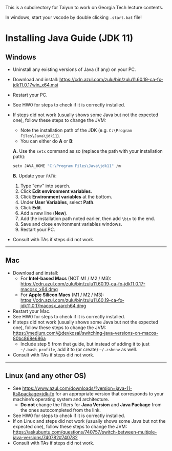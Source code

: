 This is a subdirectory for Taiyun to work on Georgia Tech lecture contents.

In windows, start your vscode by double clicking `.start.bat` file!



# Installing Java Guide (JDK 11)

## Windows
- Uninstall any existing versions of Java (if any) on your PC.
- Download and install: https://cdn.azul.com/zulu/bin/zulu11.60.19-ca-fx-jdk11.0.17win_x64.msi
- Restart your PC.
- See HW0 for steps to check if it is correctly installed.
- If steps did not work (usually shows some Java but not the expected one), follow these steps to change the JVM:
  - Note the installation path of the JDK (e.g. `C:\Program Files\Java\jdk11`).
  - You can either do **A** or **B**:

  **A.** Use the `setx` command as so (replace the path with your installation path):

  ```powershell
  setx JAVA_HOME "C:\Program Files\Java\jdk11" /m
  ```

  **B.** Update your `PATH`:
  1. Type "env" into search.
  2. Click **Edit environment variables**.
  3. Click **Environment variables** at the bottom.
  4. Under **User Variables**, select **Path**.
  5. Click **Edit**.
  6. Add a new line (**New**).
  7. Add the installation path noted earlier, then add `\bin` to the end.
  8. Save and close environment variables windows.
  9. Restart your PC.

- Consult with TAs if steps did not work.

---

## Mac
- Download and install:
  - For **Intel-based Macs** (NOT M1 / M2 / M3):  
    https://cdn.azul.com/zulu/bin/zulu11.60.19-ca-fx-jdk11.0.17-macosx_x64.dmg
  - For **Apple Silicon Macs** (M1 / M2 / M3):  
    https://cdn.azul.com/zulu/bin/zulu11.60.19-ca-fx-jdk11.0.17macosx_aarch64.dmg
- Restart your Mac.
- See HW0 for steps to check if it is correctly installed.
- If steps did not work (usually shows some Java but not the expected one), follow these steps to change the JVM:  
  https://medium.com/@devkosal/switching-java-versions-on-macos-80bc868e686a
  - Include step 5 from that guide, but instead of adding it to just `~/.bash_profile`, add it to (or create) `~/.zshenv` as well.
- Consult with TAs if steps did not work.

---

## Linux (and any other OS)
- See https://www.azul.com/downloads/?version=java-11-lts&package=jdk-fx for an appropriate version that corresponds to your machine’s operating system and architecture.  
  - **Do not** change the filters for **Java Version** and **Java Package** from the ones autocompleted from the link.
- See HW0 for steps to check if it is correctly installed.
- If on Linux and steps did not work (usually shows some Java but not the expected one), follow these steps to change the JVM:  
  https://askubuntu.com/questions/740757/switch-between-multiple-java-versions/740782#740782
- Consult with TAs if steps did not work.
